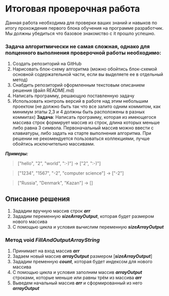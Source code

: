 # **Итоговая проверочная работа**
Данная работа необходима для проверки ваших знаний и навыков по итогу прохождения первого блока обучения на программе разработчик. Мы должны убедиться что базовое знакомство с it прошло успешно.

### Задача алгоритмически не самая сложная, однако для полценного выполнения проверочной работы необходимо:

1. Создать репозиторий на GitHub
2. Нарисовать блок-схему алгоритма (можно обойтись блок-схемой основной содержательной части, если вы выделяете ее в отдельный метод)
3. Снабдить репозиторий оформленным текстовым описанием решения (файл README.md)
4. Написать программу, решающую поставленную задачу
4. Использовать контроль версий в работе над этим небольшим проектом (не должно быть так что все залито одним коммитом, как минимум этапы 2,3 и 4 должны быть расположены в разных коммитах)
**Задача**: Написать программу, которая из имеющегося массива строк формирует массив из строк, длина которых меньше либо равна 3 символа. Первоначальный массив можно ввести с клавиатуры, либо задать на старте выполнения алгоритма. При решении не рекомендуется пользоваться коллекциями, лучше обойтись исключительно массивами.

***Примеры:***
>["hello", "2", "world", ":-)"] -> ["2", ":-)"]

>["1234", "1567", "-2", "computer science"] -> ["-2"]

>["Russia", "Denmark", "Kazan"] -> []

## **Описание решения**
1. Зададим вручную массив строк ***arr***  
2. Зададим переменную ***sizeArrayOutput***, которая будет размером нового массива
3. С помощью цикла и условия вычислим переменную ***sizeArrayOutput***
### **Метод void ***FillAndOutputArrayString*****
1. Принимает на вход массив ***arr***
1. Задаем новый массив ***arrayOutput*** размером [***sizeArrayOutput***]
1. Зададим пременную ***count***, которая будет индексом для нового массива
1. С помощью цикла и условия заполним массив ***arrayOutput*** строками, которые меньше или равны трём из массива ***arr*** 
1. Выведем начальный массив ***arr*** и сформированный из него ***arrayOutput***